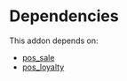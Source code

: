 # Dependencies

This addon depends on:

- [pos_sale](https://github.com/bringout/oca-ocb-sale/tree/180760d29eed276994d9dc061dc7089d5bfe0014/odoo-bringout-oca-ocb-pos_sale)
- [pos_loyalty](https://github.com/bringout/oca-ocb-pos/tree/06f69b118dfe20df553c8041175f04b9d2c54c71/odoo-bringout-oca-ocb-pos_loyalty)
